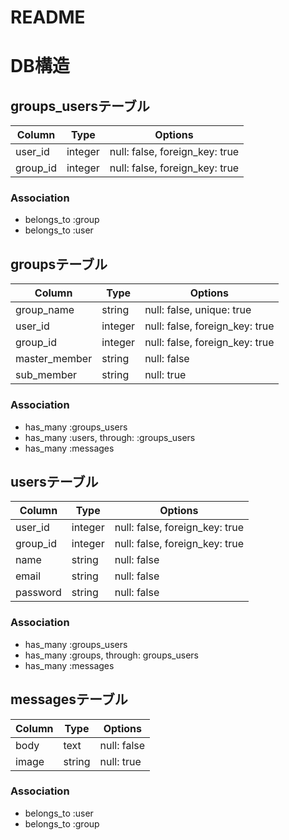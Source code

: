 # README
 # DB構造

 ## groups_usersテーブル

|Column|Type|Options|
|------|----|-------|
|user_id|integer|null: false, foreign_key: true|
|group_id|integer|null: false, foreign_key: true|
### Association
- belongs_to :group
- belongs_to :user




 ## groupsテーブル

 |Column|Type|Options|
|------|----|-------|
|group_name|string|null: false, unique: true|
|user_id|integer|null: false, foreign_key: true| <= 一度消します・・・
|group_id|integer|null: false, foreign_key: true|
|master_member|string|null: false| <= 一度null: falseを中止します・・・
|sub_member|string|null: true|
### Association
- has_many :groups_users
- has_many :users, through: :groups_users
- has_many :messages




 ## usersテーブル

 |Column|Type|Options|
|------|----|-------|
|user_id|integer|null: false, foreign_key: true|
|group_id|integer|null: false, foreign_key: true|
|name|string|null: false|
|email|string|null: false|
|password|string|null: false|
### Association
- has_many :groups_users
- has_many :groups, through: groups_users
- has_many :messages
## messagesテーブル
|Column|Type|Options|
|------|----|-------|
|body|text|null: false|
|image|string|null: true|
### Association
- belongs_to :user
- belongs_to :group
